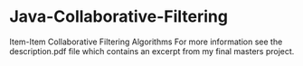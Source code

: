 # Java-Collaborative-Filtering
Item-Item Collaborative Filtering Algorithms 
For more information see the description.pdf file which contains an excerpt from my final masters project.
